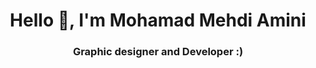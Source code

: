 <h1 align="center">Hello 👋, I'm Mohamad Mehdi Amini</h1>
<h3 align="center">Graphic designer and Developer :)</h3>

<h4 [![trophy](https://github-profile-trophy.vercel.app/?username=MMehdiamini&theme=monokai)](https://github.com/ryo-ma/github-profile-trophy)</h4>

